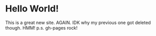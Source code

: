 # Hello World! 

This is a great new site.
AGAIN. 
IDK why my previous one got deleted though.
HMM!
p.s. gh-pages rock!
